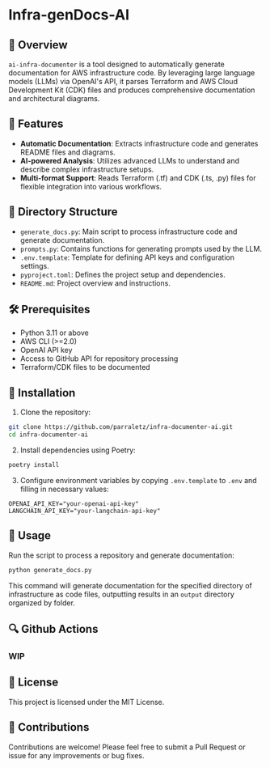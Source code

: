 # Infra-genDocs-AI

## 📄 Overview

`ai-infra-documenter` is a tool designed to automatically generate documentation for AWS infrastructure code. By leveraging large language models (LLMs) via OpenAI's API, it parses Terraform and AWS Cloud Development Kit (CDK) files and produces comprehensive documentation and architectural diagrams. 

## 🚀 Features

- **Automatic Documentation**: Extracts infrastructure code and generates README files and diagrams.
- **AI-powered Analysis**: Utilizes advanced LLMs to understand and describe complex infrastructure setups.
- **Multi-format Support**: Reads Terraform (.tf) and CDK (.ts, .py) files for flexible integration into various workflows. 

## 📂 Directory Structure

- `generate_docs.py`: Main script to process infrastructure code and generate documentation.
- `prompts.py`: Contains functions for generating prompts used by the LLM.
- `.env.template`: Template for defining API keys and configuration settings.
- `pyproject.toml`: Defines the project setup and dependencies.
- `README.md`: Project overview and instructions.

## 🛠 Prerequisites

- Python 3.11 or above
- AWS CLI (>=2.0)
- OpenAI API key
- Access to GitHub API for repository processing
- Terraform/CDK files to be documented

## 🔧 Installation

1. Clone the repository:
```bash
git clone https://github.com/parraletz/infra-documenter-ai.git
cd infra-documenter-ai
```

2. Install dependencies using Poetry:
```bash
poetry install
```

3. Configure environment variables by copying `.env.template` to `.env` and filling in necessary values:
```env
OPENAI_API_KEY="your-openai-api-key"
LANGCHAIN_API_KEY="your-langchain-api-key"
```

## 🚚 Usage

Run the script to process a repository and generate documentation:
```bash
python generate_docs.py
```

This command will generate documentation for the specified directory of infrastructure as code files, outputting results in an `output` directory organized by folder.

## 🔍 Github Actions

### WIP

## 📜 License

This project is licensed under the MIT License.

## 🤝 Contributions

Contributions are welcome! Please feel free to submit a Pull Request or issue for any improvements or bug fixes.

